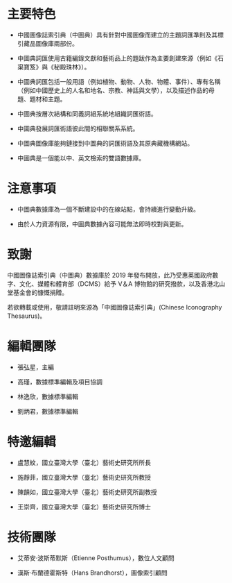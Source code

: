 # 主要特色

- 中國圖像誌索引典（中圖典）具有針對中國圖像而建立的主題詞匯準則及其標引藏品圖像庫兩部份。

- 中圖典詞匯使用古籍編錄文獻和藝術品上的題跋作為主要創建來源（例如《石渠寶笈》與《秘殿珠林》）。

- 中圖典詞匯包括一般用語（例如植物、動物、人物、物體、事件）、專有名稱（例如中國歷史上的人名和地名、宗教、神話與文學），以及描述作品的母題、題材和主題。

- 中圖典按層次結構和同義詞組系統地組織詞匯術語。

- 中圖典發展詞匯術語彼此間的相聯關系系統。

- 中圖典圖像庫能夠鏈接到中圖典的詞匯術語及其原典藏機構網站。

- 中圖典是一個能以中、英文檢索的雙語數據庫。

# 注意事項

- 中圖典數據庫為一個不斷建設中的在線站點，會持續進行變動升級。

- 由於人力資源有限，中圖典數據內容可能無法即時校對與更新。

# 致謝

中國圖像誌索引典（中圖典）數據庫於 2019 年發布開放，此乃受惠英國政府數字、文化、媒體和體育部（DCMS）給予 V＆A 博物館的研究撥款，以及香港北山堂基金會的慷慨捐贈。

若欲轉載或使用，敬請註明來源為「中國圖像誌索引典」(Chinese Iconography Thesaurus)。

# 編輯團隊

- 張弘星，主編

- 高瑾，數據標準編輯及項目協調

- 林逸欣，數據標準編輯

- 劉炳君，數據標準編輯

# 特邀編輯

- 盧慧紋，國立臺灣大學（臺北）藝術史研究所所長

- 施靜菲，國立臺灣大學（臺北）藝術史研究所教授

- 陳韻如，國立臺灣大學（臺北）藝術史研究所副教授

- 王崇齊，國立臺灣大學（臺北）藝術史研究所博士

# 技術團隊

- 艾蒂安·波斯蒂默斯（Etienne Posthumus），數位人文顧問

- 漢斯·布蘭德霍斯特（Hans Brandhorst），圖像索引顧問

